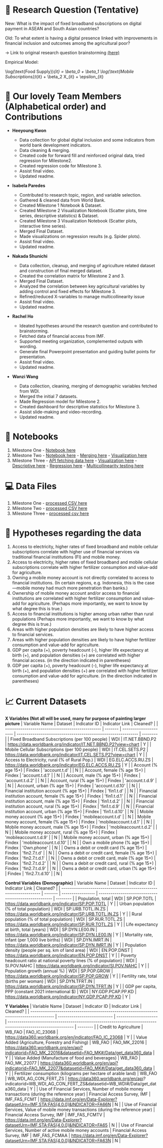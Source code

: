 # 🤔 Research Question (Tentative)
New: What is the impact of fixed broadband subscriptions on digital payment in ASEAN and South Asian countries?

Old: To what extent is having a digital presence linked with improvements in financial inclusion and outcomes among the agricultural poor?

-> Link to original research question brainstorming [(here)](https://docs.google.com/presentation/d/1NucYbSjfVlvDEOBGqh_Ji_7gGyhjJVdJAMbRCjujQzY/edit?usp=sharing)

Empirical Model:

\log(\text{Food Supply})_{it} = \beta_0 + \beta_1 \log(\text{Mobile Subscriptions})_{it} + \beta_2 X_{it} + \epsilon_{it}



# 🤝 Our lovely Team Members (Alphabetical order) and Contributions
- **Heeyoung Kwon**
    - Data collection for global digital inclusion and some indicators from world bank development indicators.
    - Data cleaning & merging.
    - Created code for forward fill and reinforced original data, tried regression for Milestone2.
    - Created regression code for Milestone 3.
    - Assist final video.
    - Updated readme.
    
- **Isabela Paredes**
    - Contributed to research topic, region, and variable selection. 
    - Gathered & cleaned data from World Bank.
    - Created Milestone 1 Notebook & Dataset.
    - Created Milestone 2 Visualization Notebook (Scatter plots, time series, descriptive statistics) & Dataset.
    - Created Milestone 3 Visualization Notebook (Scatter plots, interactive time series).
    - Merged Final Dataset.
    - Made visualizations on regression results (e.g. Spider plots).
    - Assist final video.
    - Updated readme.

- **Nakada Shunichi**
    - Data collection, cleanup, and merging of agriculture related dataset and construction of final merged dataset. 
    - Created the correlation matrix for Milestone 2 and 3.
    - Merged Final Dataset.
    - Analyzed the correlation between key agricultural variables by adding control and fixed effects for Milestone 3. 
    - Refined/reduced X-variables to manage multicollinearity issue
    - Assist final video.
    - Updated readme.

- **Rachel Ho**
    - Ideated hypotheses around the research question and contributed to brainstorming. 
    - Fetched data of financial access from IMF. 
    - Supported meeting organization, complemented outputs with wording.
    - Generate final Powerpoint presentation and guiding bullet points for presentation.
    - Assist final video.
    - Updated readme.

- **Wanzi Wang**
    - Data collection, cleaning, merging of demographic variables fetched from WDI. 
    - Merged the initial 7 datasets. 
    - Made Regression model for Milestone 2.
    - Created dashboard for descriptive statistics for Milestone 3. 
    - Assist slide-making and video-recording.
    - Updated readme.

# 📒 Notebooks
1) Milestone One - [Notebook here](https://github.com/Graspp-25-Spring/graspp_2025s_fintech/blob/main/notebooks/Milestone_1.ipynb)
2) Milestone Two - [Notebook here](https://github.com/Graspp-25-Spring/graspp_2025s_fintech/blob/main/notebooks/Milestone_2.ipynb)
                 - [Merging here](https://github.com/Graspp-25-Spring/graspp_2025s_fintech/blob/main/notebooks/Milestone_2_Merging.ipynb)
                 - [Visualization here](https://github.com/Graspp-25-Spring/graspp_2025s_fintech/blob/main/notebooks/Milestone_2_Visualizations.ipynb)
3) Milestone Three 
                 - [API fetching data here](https://github.com/Graspp-25-Spring/graspp_2025s_fintech/blob/main/notebooks/Milestone_3_API_for_import.ipynb)
                 - [Visualization here](https://github.com/Graspp-25-Spring/graspp_2025s_fintech/blob/main/notebooks/Milestone_3_Vizualization.ipynb)
                 - [Descriptive here](https://github.com/Graspp-25-Spring/graspp_2025s_fintech/blob/main/notebooks/Milestone_3_dash_descriptive.ipynb)
                 - [Regression here](https://github.com/Graspp-25-Spring/graspp_2025s_fintech/blob/main/notebooks/Milestone_3_regression.ipynb)
                 - [Multicollinearity testing here](https://github.com/Graspp-25-Spring/graspp_2025s_fintech/blob/main/notebooks/Milestone_3_multicollinearity_adjust.ipynb)



# 💻 Data Files
1) Milestone One - [processed CSV here](https://github.com/Graspp-25-Spring/graspp_2025s_fintech/blob/main/data/processed/wb_merged.csv)
2) Milestone Two - [processed CSV here](https://github.com/Graspp-25-Spring/graspp_2025s_fintech/blob/main/data/processed/merged_5.csv)
3) Milestone Three - [processed csv here](https://github.com/Graspp-25-Spring/graspp_2025s_fintech/blob/main/data/processed/final_dataset.csv)


# 💭 Hypotheses regarding the data
1.	Access to electricity, higher rates of fixed broadband and mobile cellular subscriptions correlate with higher use of financial services via traditional financial institutions (FI) and mobile money.
2.	Access to electricity, higher rates of fixed broadband and mobile cellular subscriptions correlate with higher fertilizer consumption and value-add for agriculture.
3.	Owning a mobile money account is not directly correlated to access to financial institutions. (In certain regions, e.g. Indonesia, this is the case—mobile money had much more penetration than banks.)
4.	Ownership of mobile money account and/or access to financial institutions are correlated with higher fertilizer consumption and value-add for agriculture. (Perhaps more importantly, we want to know by what degree this is true.)
5.	Access to financial institutions is higher among urban rather than rural populations (Perhaps more importantly, we want to know by what degree this is true.)
6.	Areas with higher population densities are likely to have higher access to financial services.
7.	Areas with higher population densities are likely to have higher fertilizer consumption and value-add for agriculture.
8.	GDP per capita (+), poverty headcount (-), higher life expectancy at birth (+), and population densities (+) are correlated with higher financial access. (in the direction indicated in parentheses)
9.	GDP per capita (+), poverty headcount (-), higher life expectancy at birth (+), and population densities (+) are correlated with higher fertilizer consumption and value-add for agriculture. (in the direction indicated in parentheses)


# 📈 Current Datasets
**X Variables (Not all will be used, many for purpose of painting larger picture**
| Variable Name                                     | Dataset | Indicator ID           | Indicator Link                                                 | Cleaned? |
| ------------------------------------------------- | ------- | ---------------------- | -------------------------------------------------------------- | -------- |
| Fixed Broadband Subscriptions (per 100 people)    | WDI     | IT.NET.BBND.P2         | https://data.worldbank.org/indicator/IT.NET.BBND.P2?view=chart | Y        |
| Mobile Cellular Subscriptions (per 100 people)    | WDI     | IT.CEL.SETS.P2         | https://data.worldbank.org/indicator/IT.CEL.SETS.P2?view=chart | Y        |
| Access to Electricity, rural (% of Rural Pop.)    | WDI     | EG.ELC.ACCS.RU.ZS      | https://data.worldbank.org/indicator/EG.ELC.ACCS.RU.ZS         | Y        |
| Account (% age 15+)                               | Findex  | 'account.t.d'          |                                                                | N        |
| Account, female (% age 15+)                       | Findex  | 'account.t.d.1'        |                                                                | N        |
| Account, male (% age 15+)                         | Findex  | 'account.t.d.2'        |                                                                | N        |
| Account, rural (% age 15+)                        | Findex  | 'account.t.d.9'        |                                                                | N        |
| Account, urban (% age 15+)                        | Findex  | 'account.t.d.10'       |                                                                | N        |
| Financial institution account (% age 15+)         | Findex  | 'fin1.t.d'             |                                                                | N        |
| Financial institution account, female (% age 15+) | Findex  | 'fin1.t.d.1'           |                                                                | N        |
| Financial institution account, male (% age 15+)   | Findex  | 'fin1.t.d.2'           |                                                                | N        |
| Financial institution account, rural (% age 15+)  | Findex  | 'fin1.t.d.9'           |                                                                | N        |
| Financial institution account, urban (% age 15+)  | Findex  | 'fin1.t.d.10'          |                                                                | N        |
| Mobile money account (% age 15+)                  | Findex  | 'mobileaccount.t.d'    |                                                                | N        |
| Mobile money account, female (% age 15+)          | Findex  | 'mobileaccount.t.d.1'  |                                                                | N        |
| Mobile money account, male (% age 15+)            | Findex  | 'mobileaccount.t.d.2'  |                                                                | N        |
| Mobile money account, rural (% age 15+)           | Findex  | 'mobileaccount.t.d.9'  |                                                                | N        |
| Mobile money account, urban (% age 15+)           | Findex  | 'mobileaccount.t.d.10' |                                                                | N        |
| Own a mobile phone (% age 15+)                    | Findex  | 'Own.phone'            |                                                                | N        |
| Owns a debit or credit card (% age 15+)           | Findex  | 'fin2.7.t.d'           |                                                                | N        |
| Owns a debit or credit card, female (% age 15+)   | Findex  | 'fin2.7.t.d.1'         |                                                                | N        |
| Owns a debit or credit card, male (% age 15+)     | Findex  | 'fin2.7.t.d.2'         |                                                                | N        |
| Owns a debit or credit card, rural (% age 15+)    | Findex  | 'fin2.7.t.d.9'         |                                                                | N        |
| Owns a debit or credit card, urban (% age 15+)    | Findex  | 'fin2.7.t.d.10'        |                                                                | N        |

**Control Variables (Demographic)**
| Variable Name                                                       | Dataset | Indicator ID      | Indicator Link                                         | Cleaned? |
| ------------------------------------------------------------------- | ------- | ----------------- | ------------------------------------------------------ | -------- |
| Population, total                                                   | WDI     | SP.POP.TOTL       | https://data.worldbank.org/indicator/SP.POP.TOTL       | Y        |
| Urban population (% of total population)                            | WDI     | SP.URB.TOTL.IN.ZS | https://data.worldbank.org/indicator/SP.URB.TOTL.IN.ZS | Y        |
| Rural population (% of total population)                            | WDI     | SP.RUR.TOTL.ZS    | https://data.worldbank.org/indicator/SP.RUR.TOTL.ZS    | Y        |
| Life expectancy at birth, total (years)                             | WDI     | SP.DYN.LE00.IN    | https://data.worldbank.org/indicator/SP.DYN.LE00.IN    | Y        |
| Mortality rate, infant (per 1,000 live births)                      | WDI     | SP.DYN.IMRT.IN    | https://data.worldbank.org/indicator/SP.DYN.IMRT.IN    | Y        |
| Population density (people per sq. km of land area)                 | WDI     | EN.POP.DNST       | https://data.worldbank.org/indicator/EN.POP.DNST       | Y        |
| Poverty headcount ratio at national poverty lines (% of population) | WDI     | SI.POV.NAHC       | https://data.worldbank.org/indicator/SI.POV.NAHC       | Y        |
| Population growth (annual %)                                        | WDI     | SP.POP.GROW       | https://data.worldbank.org/indicator/SP.POP.GROW       | Y        |
| Fertility rate, total (births per woman)                            | WDI     | SP.DYN.TFRT.IN    | https://data.worldbank.org/indicator/SP.DYN.TFRT.IN    | Y        |
| GDP per capita, PPP (constant 2021 international $)                 | WDI     | NY.GDP.PCAP.PP.KD | https://data.worldbank.org/indicator/NY.GDP.PCAP.PP.KD | Y        |

**Y Variables**
| Variable Name                                                                              | Dataset                      | Indicator ID          | Indicator Link                                                                                                  | Cleaned? |
| ------------------------------------------------------------------------------------------ | ---------------------------- | --------------------- | --------------------------------------------------------------------------------------------------------------- | -------- |
| Credit to Agriculture                                                                      | WB_FAO                       | FAO_IC_23068          | https://data360.worldbank.org/en/indicator/FAO_IC_23068                                                         | Y        |
| Value Added (Agriculture, Forestry and Fishing)                                            | WB_FAO                       | FAO_MK_22016          | https://data360.worldbank.org/en/api?indicatorid=FAO_MK_22016&datasetid=FAO_MK#/Data/get_data360_data           | Y        |
| Value Added (Manufacture of food and beverages)                                            | WB_FAO                       | FAO_MK_22077          | https://data360.worldbank.org/en/api?indicatorid=FAO_MK_22077&datasetid=FAO_MK#/Data/get_data360_data           | Y        |
| Fertilizer consumption (kilograms per hectare of arable land)                              | WB_FAO                       | WB_WDI_AG_CON_FERT_ZS | https://data360.worldbank.org/en/api? indicatorid=WB_WDI_AG_CON_FERT_ZS&datasetid=WB_WDI#/Data/get_data360_data | Y        |
| Use of Financial Services, Number of mobile money transactions (during the reference year) | Financial Access Survey, IMF | IMF_FAS_FCMT          | https://data.imf.org/en/Data-Explorer?datasetUrn=IMF.STA:FAS(4.0.0)&INDICATOR=FA66N                             | N        |
| Use of Financial Services, Value of mobile money transactions (during the reference year)  | Financial Access Survey, IMF | IMF_FAS_FCMTV         | https://data.imf.org/en/Data-Explorer?datasetUrn=IMF.STA:FAS(4.0.0)&INDICATOR=FA65                              | N        |
| Use of Financial Services, Number of active mobile money accounts                          | Financial Access Survey, IMF | IMF_FAS_FCMAA         | https://data.imf.org/en/Data-Explorer?datasetUrn=IMF.STA:FAS(4.0.0)&INDICATOR=FA63N                             | N        |
